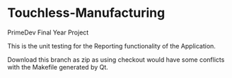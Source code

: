 # Touchless-Manufacturing
PrimeDev Final Year Project

This is the unit testing for the Reporting functionality of the Application.

Download this branch as zip as using checkout would have some conflicts with the Makefile generated by Qt.
